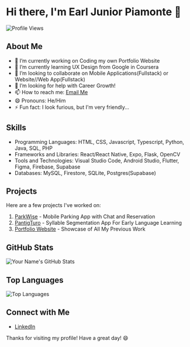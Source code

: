 # Hi there, I'm Earl Junior Piamonte 👋

![Profile Views](https://komarev.com/ghpvc/?username=ejpiamonte)

## About Me

- 🔭 I’m currently working on Coding my own Portfolio Website
- 🌱 I’m currently learning UX Design from Google in Coursera
- 👯 I’m looking to collaborate on Mobile Applications(Fullstack) or Website//Web App(Fullstack)
- 🤔 I’m looking for help with Career Growth!
- 📫 How to reach me: [Email Me](mailto:ejpiamonte21@gmail.com)
- 😄 Pronouns: He/Him
- ⚡ Fun fact: I look furious, but I'm very friendly...

## Skills

- Programming Languages: HTML, CSS, Javascript, Typescript, Python, Java, SQL, PHP
- Frameworks and Libraries: React/React Native, Expo, Flask, OpenCV
- Tools and Technologies: Visual Studio Code, Android Studio, Flutter, Figma, Firebase, Supabase 
- Databases: MySQL, Firestore, SQLite, Postgres(Supabase)

## Projects

Here are a few projects I've worked on:

1. [ParkWise](https://github.com/ejpiamonte/parkwise-app) - Mobile Parking App with Chat and Reservation
2. [PantigTuro](https://github.com/ejpiamonte/pantigturo) - Syllable Segmentation App For Early Language Learning
3. [Portfolio Website](https://ejpiamonte.github.io/personal-portfolio) - Showcase of All My Previous Work

## GitHub Stats

![Your Name's GitHub Stats](https://github-readme-stats.vercel.app/api?username=ejpiamonte&show_icons=true&theme=radical)

## Top Languages

![Top Languages](https://github-readme-stats.vercel.app/api/top-langs/?username=ejpiamonte&layout=compact&theme=radical)

## Connect with Me

- [LinkedIn](https://www.linkedin.com/in/earl-junior-piamonte-b825632ab/)

Thanks for visiting my profile! Have a great day! 😄
